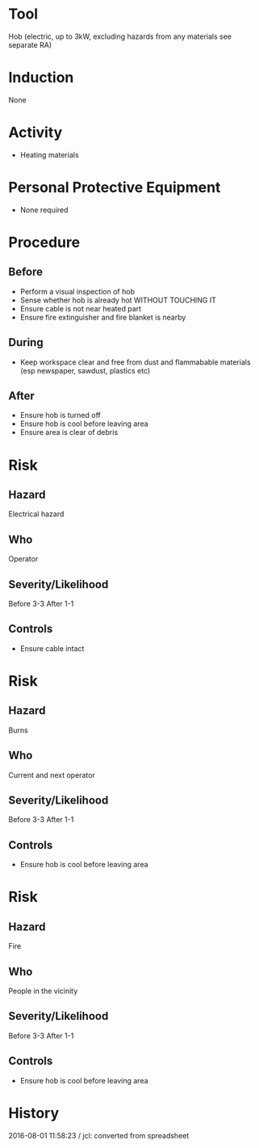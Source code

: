 # Tool
Hob (electric, up to 3kW, excluding hazards from any materials see separate RA)
# Induction
None
# Activity

* Heating materials

# Personal Protective Equipment

* None required

# Procedure
## Before

* Perform a visual inspection of hob
* Sense whether hob is already hot WITHOUT TOUCHING IT
* Ensure cable is not near heated part
* Ensure fire extinguisher and fire blanket is nearby

## During

* Keep workspace clear and free from dust and flammabable materials (esp newspaper, sawdust, plastics etc)

## After

* Ensure hob is turned off
* Ensure hob is cool before leaving area
* Ensure area is clear of debris

# Risk
## Hazard
Electrical hazard
## Who
Operator
## Severity/Likelihood
Before 3-3 After 1-1
## Controls

* Ensure cable intact

# Risk
## Hazard
Burns
## Who
Current and next operator
## Severity/Likelihood
Before 3-3 After 1-1
## Controls

* Ensure hob is cool before leaving area

# Risk
## Hazard
Fire
## Who
People in the vicinity
## Severity/Likelihood
Before 3-3 After 1-1
## Controls

* Ensure hob is cool before leaving area

# History
2016-08-01 11:58:23 / jcl: converted from spreadsheet


